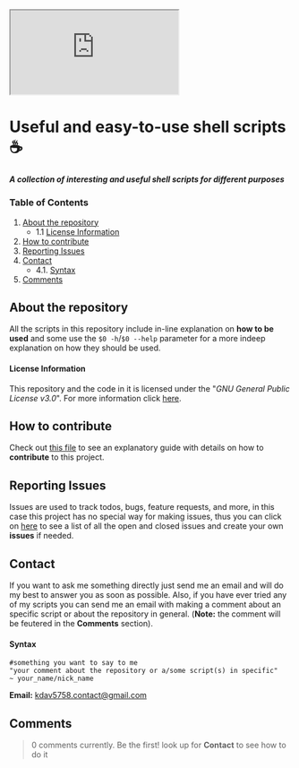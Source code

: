 <iframe
<script data-name="BMC-Widget" src="https://cdnjs.buymeacoffee.com/1.0.0/widget.prod.min.js" data-id="kdav5758" data-description="Support me on Buy me a coffee!" data-message="Thank you for visiting. You can now buy me a coffee!" data-color="#5F7FFF" data-position="" data-x_margin="18" data-y_margin="18"></script>
></iframe>

# Useful and easy-to-use shell scripts :coffee:
##### A collection of interesting and useful shell scripts for different purposes


### Table of Contents
1. [ About the repository](https://github.com/kdav5758/useful-scripts#about-the-repository)
    * 1.1 [ License Information](https://github.com/kdav5758/useful-scripts#license-information)
2. [ How to contribute ](https://github.com/kdav5758/useful-scripts#how-to-contribute)
3. [ Reporting Issues ](https://github.com/kdav5758/useful-scripts#reporting-issues)
4. [ Contact ](https://github.com/kdav5758/useful-scripts#contact)
    * 4.1. [ Syntax ](https://github.com/kdav5758/useful-scripts#syntax)
5. [ Comments ](https://github.com/kdav5758/useful-scripts#comments)

## About the repository
All the scripts in this repository include in-line explanation on **how to be used** and some use the `$0 -h`/`$0 --help` parameter for a more indeep explanation on how they should be used.

#### License Information
This repository and the code in it is licensed under the "_GNU General Public License v3.0_". For more information click [here](https://github.com/kdav5758/useful-scripts/blob/master/LICENSE).

## How to contribute
Check out [this file](https://github.com/kdav5758/useful-scripts/blob/master/contributing.md) to see an explanatory guide with details on how to **contribute** to this project.

## Reporting Issues
Issues are used to track todos, bugs, feature requests, and more, in this case this project has no special way for making issues, thus you can click on [here](https://github.com/kdav5758/useful-scripts/issues) to see a list of all the open and closed issues and create your own **issues** if needed.

## Contact
If you want to ask me something directly just send me an email and will do my best to answer you as soon as possible. Also, if you have ever tried any of my scripts you can send me an email with making a comment about an specific script or about the repository in general. (**Note:** the comment will be feutered in the **Comments** section).

#### Syntax
```
#something you want to say to me
"your comment about the repository or a/some script(s) in specific"
~ your_name/nick_name 
```
**Email:** kdav5758.contact@gmail.com

## Comments
> 0 comments currently. Be the first! look up for **Contact** to see how to do it

</html>
